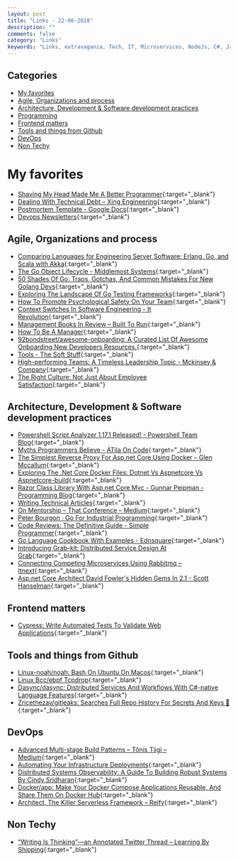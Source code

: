 ```yaml
---
layout: post
title: "Links - 22-06-2018"
description: ""
comments: false
category: "Links"
keywords: "Links, extravaganza, Tech, IT, Microservices, NodeJs, C#, Javascript, Solution architecture"
---
```


## Categories ##
* [My favorites](#favorites)
* [Agile, Organizations and process](#agile)
* [Architecture, Development & Software development practices](#development)
* [Programming](#net)
* [Frontend matters](#web)
* [Tools and things from Github](#tools)
* [DevOps](#devops)
* [Non Techy](#notechhere)

# My favorites<a name="favorites"></a> #
* [Shaving My Head Made Me A Better Programmer](https://www.infoq.com/presentations/programmer-unconscious-bias){:target="_blank"}
* [Dealing With Technical Debt – Xing Engineering](https://tech.xing.com/dealing-with-technical-debt-19d0cbd46f08){:target="_blank"}
* [Postmortem Template - Google Docs](https://docs.google.com/document/d/1xlyAWWtpCaO-63V1Po3F2Xx4x0lrJfjBi7sD6A2ZG5s/edit){:target="_blank"}
* [Devops Newsletters](https://devopsnewsletters.com/){:target="_blank"}

## Agile, Organizations and process<a name="agile"></a> ##
* [Comparing Languages for Engineering Server Software: Erlang, Go, and Scala with Akka](http://www.dcs.gla.ac.uk/~trinder/papers/sac-18.pdf){:target="_blank"}
* [The Go Object Lifecycle - Middlemost Systems](https://middlemost.com/object-lifecycle/){:target="_blank"}
* [50 Shades Of Go: Traps, Gotchas, And Common Mistakes For New Golang Devs](http://devs.cloudimmunity.com/gotchas-and-common-mistakes-in-go-golang/){:target="_blank"}
* [Exploring The Landscape Of Go Testing Frameworks](https://bmuschko.com/blog/go-testing-frameworks/){:target="_blank"}
* [How To Promote Psychological Safety On Your Team](https://blog.carbonfive.com/2018/06/05/how-to-promote-psychological-safety-on-your-team/){:target="_blank"}
* [Context Switches In Software Engineering - It Revolution](https://itrevolution.com/context-switches-in-software-engineering/){:target="_blank"}
* [Management Books In Review – Built To Run](https://kimmoir.blog/2018/06/05/management-books-in-review/){:target="_blank"}
* [How To Be A Manager](https://getweeklyupdate.com/manager-guide){:target="_blank"}
* [92bondstreet/awesome-onboarding: A Curated List Of Awesome Onboarding New Developers Resources.](https://github.com/92bondstreet/awesome-onboarding){:target="_blank"}
* [Tools - The Soft Stuff](https://softstuff.tools/tools.html){:target="_blank"}
* [High-performing Teams: A Timeless Leadership Topic - Mckinsey & Company](https://www.mckinsey.com/business-functions/organization/our-insights/high-performing-teams-a-timeless-leadership-topic?__s=wakwmyepmhismx8ehtnp){:target="_blank"}
* [The Right Culture: Not Just About Employee Satisfaction](https://news.gallup.com/businessjournal/208487/right-culture-not-employee-happiness.aspx?__s=wakwmyepmhismx8ehtnp){:target="_blank"}

## Architecture, Development & Software development practices <a name="development"></a> ##
* [Powershell Script Analyzer 1.17.1 Released! - Powershell Team Blog](https://blogs.msdn.microsoft.com/powershell/2018/06/14/powershell-script-analyzer-1-17-1-released/){:target="_blank"}
* [Myths Programmers Believe - ÁTila On Code](https://atilanevesoncode.wordpress.com/2018/06/12/myths-programmers-believe/){:target="_blank"}
* [The Simplest Reverse Proxy For Asp.net Core Using Docker – Glen Mccallum](https://glenmccallum.com/2018/05/08/simplest-revserse-proxy-aspnetcore/){:target="_blank"}
* [Exploring The .Net Core Docker Files: Dotnet Vs Aspnetcore Vs Aspnetcore-build](https://andrewlock.net/exploring-the-net-core-docker-files-dotnet-vs-aspnetcore-vs-aspnetcore-build/){:target="_blank"}
* [Razor Class Library With Asp.net Core Mvc - Gunnar Peipman - Programming Blog](http://gunnarpeipman.com/aspnet/razor-class-library-mvc/){:target="_blank"}
* [Writing Technical Articles](https://chrisshort.net/writing-technical-articles/){:target="_blank"}
* [On Mentorship – That Conference – Medium](https://medium.com/that-conference/on-mentorship-6c1b2b82eeb){:target="_blank"}
* [Peter Bourgon · Go For Industrial Programming](https://peter.bourgon.org/go-for-industrial-programming/){:target="_blank"}
* [Code Reviews: The Definitive Guide - Simple Programmer](https://simpleprogrammer.com/code-reviews-definitive-guide/){:target="_blank"}
* [Go Language Cookbook With Examples - Ednsquare](https://ednsquare.com/publisher/view/Go-Language-CookBook-With-Examples------xOhLZaZVGG){:target="_blank"}
* [Introducing Grab-kit: Distributed Service Design At Grab](https://engineering.grab.com/introducing-grab-kit){:target="_blank"}
* [Connecting Competing Microservices Using Rabbitmq – Itnext](https://itnext.io/connecting-competing-microservices-using-rabbitmq-28e5269861b6){:target="_blank"}
* [Asp.net Core Architect David Fowler's Hidden Gems In 2.1 - Scott Hanselman](https://www.hanselman.com/blog/ASPNETCoreArchitectDavidFowlersHiddenGemsIn21.aspx){:target="_blank"}

## Frontend matters <a name="web"></a> ##
* [Cypress: Write Automated Tests To Validate Web Applications](https://auth0.com/blog/cypress-write-automated-tests-to-validate-web-applications/){:target="_blank"}

## Tools and things from Github <a name="tools"></a> ##
* [Linux-noah/noah: Bash On Ubuntu On Macos](https://github.com/linux-noah/noah){:target="_blank"}
* [Linux Bcc/ebpf Tcpdrop](http://www.brendangregg.com/blog/2018-05-31/linux-tcpdrop.html){:target="_blank"}
* [Dasync/dasync: Distributed Services And Workflows With C#-native Language Features](https://github.com/Dasync/Dasync){:target="_blank"}
* [Zricethezav/gitleaks: Searches Full Repo History For Secrets And Keys 🔑](https://github.com/zricethezav/gitleaks){:target="_blank"}

## DevOps<a name="devops"></a> ##
* [Advanced Multi-stage Build Patterns – Tõnis Tiigi – Medium](https://medium.com/@tonistiigi/advanced-multi-stage-build-patterns-6f741b852fae){:target="_blank"}
* [Automating Your Infrastructure Deployments](https://wyeworks.com/blog/2018/6/11/automating-your-infrastructure-deployments){:target="_blank"}
* [Distributed Systems Observability: A Guide To Building Robust Systems By Cindy Sridharan](https://www.bennadel.com/blog/3458-distributed-systems-observability-a-guide-to-building-robust-systems-by-cindy-sridharan.htm){:target="_blank"}
* [Docker/app: Make Your Docker Compose Applications Reusable, And Share Them On Docker Hub](https://github.com/docker/app){:target="_blank"}
* [Architect, The Killer Serverless Framework – Reify](https://blog.reifyworks.com/architect-the-killer-serverless-framework-41565372811b){:target="_blank"}

## Non Techy<a name="notechere"></a> ##
* [“Writing Is Thinking”—an Annotated Twitter Thread – Learning By Shipping](https://medium.learningbyshipping.com/writing-is-thinking-an-annotated-twitter-thread-2a75fe07fade){:target="_blank"}
